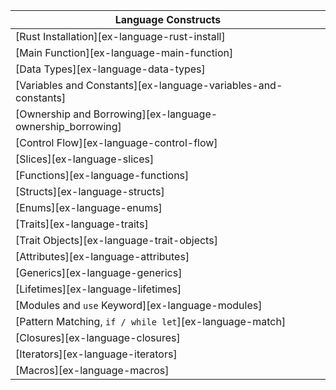 | Language Constructs |
|--------|
| [Rust Installation][ex-language-rust-install] |
| [Main Function][ex-language-main-function] |
| [Data Types][ex-language-data-types] |
| [Variables and Constants][ex-language-variables-and-constants] |
| [Ownership and Borrowing][ex-language-ownership_borrowing] |
| [Control Flow][ex-language-control-flow] |
| [Slices][ex-language-slices] |
| [Functions][ex-language-functions] |
| [Structs][ex-language-structs] |
| [Enums][ex-language-enums] |
| [Traits][ex-language-traits] |
| [Trait Objects][ex-language-trait-objects] |
| [Attributes][ex-language-attributes] |
| [Generics][ex-language-generics] |
| [Lifetimes][ex-language-lifetimes] |
| [Modules and `use` Keyword][ex-language-modules] |
| [Pattern Matching, `if / while let`][ex-language-match] |
| [Closures][ex-language-closures] |
| [Iterators][ex-language-iterators] |
| [Macros][ex-language-macros] |
